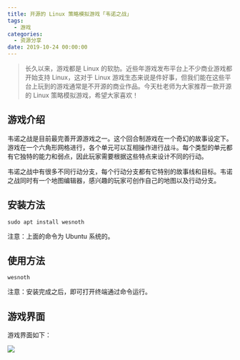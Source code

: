 ```yaml
---
title: 开源的 Linux 策略模拟游戏「韦诺之战」
tags:
  - 游戏
categories:
  - 资源分享
date: 2019-10-24 00:00:00
---
```


> 长久以来，游戏都是 Linux 的软肋。近些年游戏发布平台上不少商业游戏都开始支持 Linux，这对于 Linux 游戏生态来说是件好事，但我们能在这些平台上玩到的游戏通常是不开源的商业作品。今天杜老师为大家推荐一款开源的 Linux 策略模拟游戏，希望大家喜欢！

<!-- more -->

## 游戏介绍

韦诺之战是目前最完善开源游戏之一。这个回合制游戏在一个奇幻的故事设定下。游戏在一个六角形网格进行，各个单元可以互相操作进行战斗。每个类型的单元都有它独特的能力和弱点，因此玩家需要根据这些特点来设计不同的行动。

韦诺之战中有很多不同行动分支，每个行动分支都有它特别的故事线和目标。韦诺之战同时有一个地图编辑器，感兴趣的玩家可创作自己的地图以及行动分支。

## 安装方法

```
sudo apt install wesnoth
```

注意：上面的命令为 Ubuntu 系统的。

## 使用方法

```
wesnoth
```

注意：安装完成之后，即可打开终端通过命令运行。

## 游戏界面

游戏界面如下：

![](https://cdn.dusays.com/2019/10/107-1.jpg)